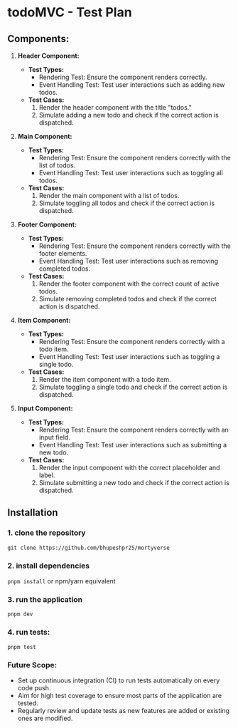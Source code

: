 # todoMVC - Test Plan

## Components:

1. **Header Component:**

   - **Test Types:**
     - Rendering Test: Ensure the component renders correctly.
     - Event Handling Test: Test user interactions such as adding new todos.
   - **Test Cases:**
     1. Render the header component with the title "todos."
     2. Simulate adding a new todo and check if the correct action is dispatched.

2. **Main Component:**

   - **Test Types:**
     - Rendering Test: Ensure the component renders correctly with the list of todos.
     - Event Handling Test: Test user interactions such as toggling all todos.
   - **Test Cases:**
     1. Render the main component with a list of todos.
     2. Simulate toggling all todos and check if the correct action is dispatched.

3. **Footer Component:**

   - **Test Types:**
     - Rendering Test: Ensure the component renders correctly with the footer elements.
     - Event Handling Test: Test user interactions such as removing completed todos.
   - **Test Cases:**
     1. Render the footer component with the correct count of active todos.
     2. Simulate removing completed todos and check if the correct action is dispatched.

4. **Item Component:**

   - **Test Types:**
     - Rendering Test: Ensure the component renders correctly with a todo item.
     - Event Handling Test: Test user interactions such as toggling a single todo.
   - **Test Cases:**
     1. Render the item component with a todo item.
     2. Simulate toggling a single todo and check if the correct action is dispatched.

5. **Input Component:**
   - **Test Types:**
     - Rendering Test: Ensure the component renders correctly with an input field.
     - Event Handling Test: Test user interactions such as submitting a new todo.
   - **Test Cases:**
     1. Render the input component with the correct placeholder and label.
     2. Simulate submitting a new todo and check if the correct action is dispatched.

## Installation

### 1. clone the repository

`git clone https://github.com/bhupeshpr25/mortyverse`

### 2. install dependencies

`pnpm install` or npm/yarn equivalent

### 3. run the application

`pnpm dev`

### 4. run tests:

`pnpm test`

### Future Scope:

- Set up continuous integration (CI) to run tests automatically on every code push.
- Aim for high test coverage to ensure most parts of the application are tested.
- Regularly review and update tests as new features are added or existing ones are modified.
